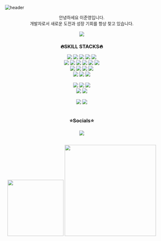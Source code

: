 ![header](https://capsule-render.vercel.app/api?type=slice&color=auto&height=150&section=header&text=Developer&fontSize=50&fontAlign=60&desc=Given&descAlign=77&theme=radical)

<div align="center">
안녕하세요 이준영입니다. <br />
  개발자로서 새로운 도전과 성장 기회를 항상 찾고 있습니다.<br/> 
  </div>
  <br/>

<div align="center">
  <img src="https://hits.seeyoufarm.com/api/count/incr/badge.svg?url=https%3A%2F%2Fgithub.com%2FosanThor%2FREADME&count_bg=%2379C83D&title_bg=%23555555&icon=github.svg&icon_color=%23E7E7E7&title=hits&edge_flat=false" />
  <br/>
  <h3> 🔥SKILL STACKS🔥</h3>
 <div>
 <img src="https://img.shields.io/badge/Javascript-F7DF1E?style=flat&logo=javascript&logoColor=black"/> 
 <img src="https://img.shields.io/badge/Typescript-3178C6?style=flat&logo=Typescript&logoColor=white"/> 
 <img src="https://img.shields.io/badge/React-61DAFB?style=flat&logo=React&logoColor=black"/> 
 <img src="https://img.shields.io/badge/Next-000000?style=flat&logo=Next.js&logoColor=white"/>
 <img src="https://img.shields.io/badge/jQuery-0769AD?style=flat&logo=jquery&logoColor=white"/>
  <br/>
 <img src="https://img.shields.io/badge/ReactQuery-FF4154?style=flat&logo=reactquery&logoColor=white"/> 
    <img src="https://img.shields.io/badge/SWR-000000?style=flat&logo=SWR&logoColor=white"/> 
 <img src="https://img.shields.io/badge/Redux-764ABC?style=flat&logo=Redux&logoColor=white"/> 
 <img src="https://img.shields.io/badge/ReduxSaga-999999?style=flat&logo=Reduxsaga&logoColor=white"/> 
 <img src="https://img.shields.io/badge/Redux Toolkit-593D88?style=flat&logo=Redux&logoColor=white"/>  
    <img src="https://img.shields.io/badge/Recoil-3578E5?style=flat&logo=recoil&logoColor=white"/>  
  <br/>
 <img src="https://img.shields.io/badge/Sass-CC6699?style=flat&logo=Sass&logoColor=white"/> 
 <img src="https://img.shields.io/badge/styledComponents-DB7093?style=flat&logo=styledcomponents&logoColor=white"/> 
 <img src="https://img.shields.io/badge/postcss-DD3A0A?style=flat&logo=postcss&logoColor=white"/> 
 <img src="https://img.shields.io/badge/Tailwindcss-06B6D4?style=flat&logo=Tailwindcss&logoColor=white"/> 
   <br/>
 <img src="https://img.shields.io/badge/MUI-007FFF?style=flat&logo=Mui&logoColor=white"/> 
 <img src="https://img.shields.io/badge/ChakraUI-319795?style=flat&logo=Chakraui&logoColor=white"/> 
    <img src="https://img.shields.io/badge/Shadcnui-000000?style=flat&logo=Shadcnui&logoColor=white"/> 
  <br/>
  <br/>
  <img src="https://img.shields.io/badge/Node-339933?style=flat&logo=nodedotjs&logoColor=white"/> 
  <img src="https://img.shields.io/badge/Express-000000?style=flat&logo=express&logoColor=white"/> 
  <img src="https://img.shields.io/badge/NestJS-E0234E?style=flat&logo=nestJS&logoColor=white"/>
    <br/>
  <img src="https://img.shields.io/badge/MongoDB-47A248?style=flat&logo=mongodb&logoColor=white"/> 
  <img src="https://img.shields.io/badge/mySQL-4479A1?style=flat&logo=mySQL&logoColor=white"/> 
  <br/>
  <br/>
  <img src="https://img.shields.io/badge/Firebase-FFCA28?style=flat&logo=firebase&logoColor=black"/> 
  <img src="https://img.shields.io/badge/Sanity-f03e2f?style=flat&logo=Sanity&logoColor=white"/> 
</div>
  <br>
   <h3> ⭐️Socials⭐️</h3>
  <p align="center">
  <a href = "https://velog.io/@given" target="_blank" rel="opener"  >
  <img src="https://img.shields.io/badge/Velog-20C997?style=flat-square&logo=Velog&logoColor=white"/> 
  </a>  
</p>
  <br>
  </div>
  <div align="center">
  <img height=184.28 src="https://github-readme-stats.vercel.app/api?username=osanThor&count_private=true&rank_icon=github" />
<img width=300 src="https://github-readme-stats.vercel.app/api/top-langs/?username=osanThor&layout=donut" />
  </div>
